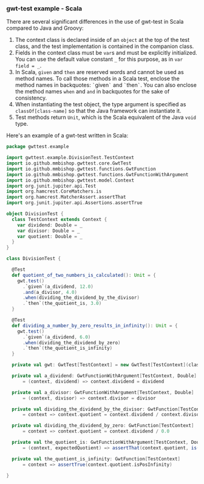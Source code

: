 ### gwt-test example - Scala

There are several significant differences in the use of gwt-test in Scala compared to Java and Groovy:

1. The context class is declared inside of an ```object``` at the top of the test class, and the test implementation is contained in the companion class.
2. Fields in the context class must be ```var```s and must be explicitly initialized. You can use the default value constant ```_``` for this purpose, as in
   ```var field = _```.
3. In Scala, ```given``` and ```then``` are reserved words and cannot be used as method names. To call those methods in a Scala test, enclose the method names
   in backquotes: `` ` ``given`` ` `` and `` ` ``then`` ` ``. You can also enclose the method names ```when``` and ```and``` in backquotes for the sake
   of consistency.
4. When instantiating the test object, the type argument is specified as ```classOf[class-name]``` so that the Java framework can instantiate it.
5. Test methods return ```Unit```, which is the Scala equivalent of the Java ```void``` type.

Here's an example of a gwt-test written in Scala:

```scala
package gwttest.example

import gwttest.example.DivisionTest.TestContext
import io.github.mmbishop.gwttest.core.GwtTest
import io.github.mmbishop.gwttest.functions.GwtFunction
import io.github.mmbishop.gwttest.functions.GwtFunctionWithArgument
import io.github.mmbishop.gwttest.model.Context
import org.junit.jupiter.api.Test
import org.hamcrest.CoreMatchers.is
import org.hamcrest.MatcherAssert.assertThat
import org.junit.jupiter.api.Assertions.assertTrue

object DivisionTest {
  class TestContext extends Context {
    var dividend: Double = _
    var divisor: Double = _
    var quotient: Double = _
  }
}

class DivisionTest {

  @Test
  def quotient_of_two_numbers_is_calculated(): Unit = {
    gwt.test()
      .`given`(a_dividend, 12.0)
      .and(a_divisor, 4.0)
      .when(dividing_the_dividend_by_the_divisor)
      .`then`(the_quotient_is, 3.0)
  }

  @Test
  def dividing_a_number_by_zero_results_in_infinity(): Unit = {
    gwt.test()
      .`given`(a_dividend, 6.0)
      .when(dividing_the_dividend_by_zero)
      .`then`(the_quotient_is_infinity)
  }

  private val gwt: GwtTest[TestContext] = new GwtTest[TestContext](classOf[TestContext])

  private val a_dividend: GwtFunctionWithArgument[TestContext, Double]
      = (context, dividend) => context.dividend = dividend

  private val a_divisor: GwtFunctionWithArgument[TestContext, Double]
      = (context, divisor) => context.divisor = divisor

  private val dividing_the_dividend_by_the_divisor: GwtFunction[TestContext]
      = context => context.quotient = context.dividend / context.divisor

  private val dividing_the_dividend_by_zero: GwtFunction[TestContext]
      = context => context.quotient = context.dividend / 0.0

  private val the_quotient_is: GwtFunctionWithArgument[TestContext, Double]
      = (context, expectedQuotient) => assertThat(context.quotient, is(expectedQuotient))

  private val the_quotient_is_infinity: GwtFunction[TestContext]
      = context => assertTrue(context.quotient.isPosInfinity)

}
```